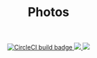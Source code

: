 <div align="center">
  <h1>Photos</h1>
  <br />
  <br />
  <div align="center">
      <a href="https://circleci.com/gh/domjtalbot/photos/">
        <img src="https://img.shields.io/circleci/project/github/domjtalbot/photos.svg?style=flat-square&label=circleci" alt="CircleCI build badge" />
      </a>
      <a href="https://codeclimate.com/github/domjtalbot/photos/maintainability">
        <img src="https://api.codeclimate.com/v1/badges/8341ff82453c4f7e183b/maintainability" />
      </a>
      <a href="https://codeclimate.com/github/domjtalbot/photos/test_coverage">
        <img src="https://api.codeclimate.com/v1/badges/8341ff82453c4f7e183b/test_coverage" />
      </a>
    </p>
  </div>
</div>
